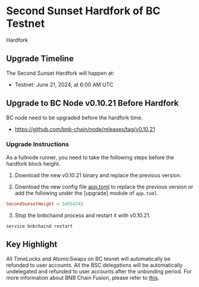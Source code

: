# Second Sunset Hardfork of BC Testnet

<div class="doc-announce-info">
    <span class="version-tag">Hardfork</span>
</div>

## Upgrade Timeline

The Second Sunset Hardfork will happen at:

- Testnet: June 21, 2024, at 6:00 AM UTC

## Upgrade to BC Node v0.10.21 Before Hardfork

BC node need to be upgraded before the hardfork time.

- https://github.com/bnb-chain/node/releases/tag/v0.10.21

### Upgrade Instructions

As a fullnode runner, you need to take the following steps before the hardfork block height.

1) Download the new v0.10.21 binary and replace the previous version.

2) Download the new config
   file [app.toml](https://github.com/bnb-chain/node/releases/download/v0.10.21/testnet_config.zip) to replace the
   previous version or add the following under the [upgrade] module of `app.toml`.

```toml
SecondSunsetHeight = 54554742
```

3) Stop the bnbchaind process and restart it with v0.10.21.

```shell
service bnbchaind restart
```

## Key Highlight

All TimeLocks and AtomicSwaps on BC tesnet will automatically be refunded to user accounts.
All the BSC delegations will be automatically undelegated and refunded to user accounts after the unbonding period.
For more information about BNB Chain Fusion, please refer to [this](https://www.bnbchain.org/en/bnb-chain-fusion).